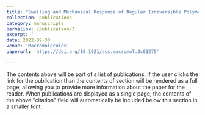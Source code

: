 ```yaml
---
title: "Swelling and Mechanical Response of Regular Irreversible Polymer Networks with Different Topological Microstructures"
collection: publications
category: manuscripts
permalink: /publication/3
excerpt: ''
date: 2022-09-30
venue: 'Macromolecules'
paperurl: 'https://doi.org/10.1021/acs.macromol.2c01279'

---
```

The contents above will be part of a list of publications, if the user clicks the link for the publication than the contents of section will be rendered as a full page, allowing you to provide more information about the paper for the reader. When publications are displayed as a single page, the contents of the above "citation" field will automatically be included below this section in a smaller font.
